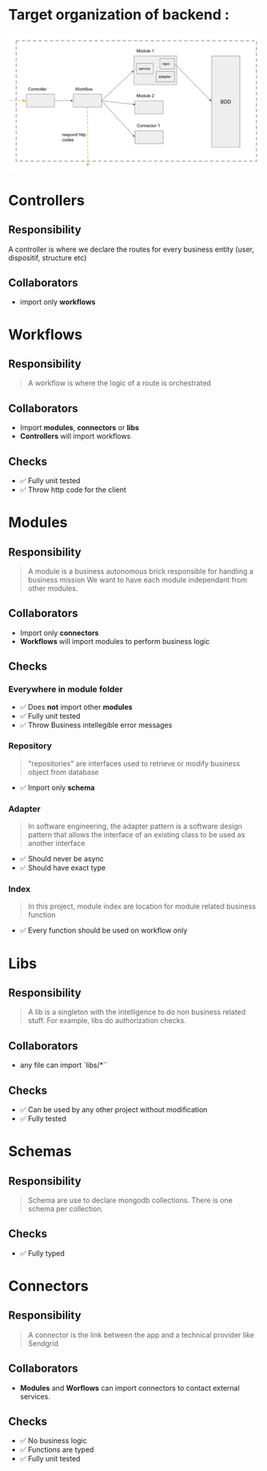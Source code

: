 # Target organization of backend :

![SA](../images/SA1.png)

# Controllers

## Responsibility

A controller is where we declare the routes for every business entity (user, dispositif, structure etc)

## Collaborators

- import only **workflows**

# Workflows

## Responsibility

> A workflow is where the logic of a route is orchestrated

## Collaborators

- Import **modules**, **connectors** or **libs**
- **Controllers** will import workflows

## Checks

- ✅ Fully unit tested
- ✅ Throw http code for the client

# Modules

## Responsibility

> A module is a business autonomous brick responsible for handling a business mission
> We want to have each module independant from other modules.

## Collaborators

- Import only **connectors**
- **Workflows** will import modules to perform business logic

## Checks

### Everywhere in module folder

- ✅ Does **not** import other **modules**
- ✅ Fully unit tested
- ✅ Throw Business intellegible error messages

### Repository

> "repositories" are interfaces used to retrieve or modify business object from database

- ✅ Import only **schema**

### Adapter

> In software engineering, the adapter pattern is a software design pattern that allows the interface of an existing class to be used as another interface

- ✅ Should never be async
- ✅ Should have exact type

### Index

> In this project, module index are location for module related business function

- ✅ Every function should be used on workflow only

# Libs

## Responsibility

> A lib is a singleton with the intelligence to do non business related stuff. For example, libs do authorization checks.

## Collaborators

- any file can import `libs/\*``

## Checks

- ✅ Can be used by any other project without modification
- ✅ Fully tested

# Schemas

## Responsibility

> Schema are use to declare mongodb collections. There is one schema per collection.

## Checks

- ✅ Fully typed

# Connectors

## Responsibility

> A connector is the link between the app and a technical provider like Sendgrid

## Collaborators

- **Modules** and **Worflows** can import connectors to contact external services.

## Checks

- ✅ No business logic
- ✅ Functions are typed
- ✅ Fully unit tested
